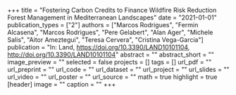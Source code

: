 +++
title = "Fostering Carbon Credits to Finance Wildfire Risk Reduction Forest Management in Mediterranean Landscapes"
date = "2021-01-01"
publication_types = ["2"]
authors = ["Marcos Rodrigues", "Fermin Alcasena", "Marcos Rodrigues", "Pere Gelabert", "Alan Ager", "Michele Salis", "Aitor Ameztegui", "Teresa Cervera", "Cristina Vega-Garcia"]
publication = "In: Land, https://doi.org/10.3390/LAND10101104, http://doi.org/10.3390/LAND10101104"
abstract = ""
abstract_short = ""
image_preview = ""
selected = false
projects = []
tags = []
url_pdf = ""
url_preprint = ""
url_code = ""
url_dataset = ""
url_project = ""
url_slides = ""
url_video = ""
url_poster = ""
url_source = ""
math = true
highlight = true
[header]
image = ""
caption = ""
+++
